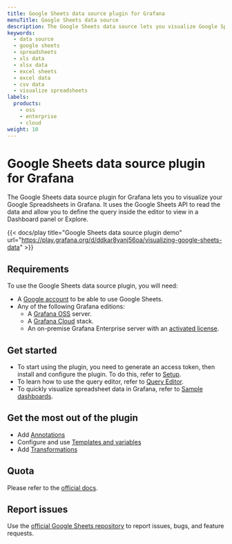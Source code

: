 ```yaml
---
title: Google Sheets data source plugin for Grafana
menuTitle: Google Sheets data source
description: The Google Sheets data source lets you visualize Google Spreadsheets data in Grafana dashboards.
keywords:
  - data source
  - google sheets
  - spreadsheets
  - xls data
  - xlsx data
  - excel sheets
  - excel data
  - csv data
  - visualize spreadsheets
labels:
  products:
    - oss
    - enterprise
    - cloud
weight: 10
---
```


# Google Sheets data source plugin for Grafana

The Google Sheets data source plugin for Grafana lets you to visualize your Google Spreadsheets in Grafana. It uses the Google Sheets API to read the data and allow you to define the query inside the editor to view in a Dashboard panel or Explore.

{{< docs/play title="Google Sheets data source plugin demo" url="https://play.grafana.org/d/ddkar8yanj56oa/visualizing-google-sheets-data" >}}

## Requirements

To use the Google Sheets data source plugin, you will need:

- A [Google account](https://support.google.com/accounts/answer/27441?hl=en) to be able to use Google Sheets.
- Any of the following Grafana editions:
  - A [Grafana OSS](https://grafana.com/oss/grafana/) server.
  - A [Grafana Cloud](https://grafana.com/pricing/) stack.
  - An on-premise Grafana Enterprise server with an [activated license](https://grafana.com/docs/grafana/latest/enterprise/license/activate-license/).

## Get started

- To start using the plugin, you need to generate an access token, then install and configure the plugin. To do this, refer to [Setup](./setup).
- To learn how to use the query editor, refer to [Query Editor](./query-editor/).
- To quickly visualize spreadsheet data in Grafana, refer to [Sample dashboards](./sample-dashboard/).

## Get the most out of the plugin

- Add [Annotations](https://grafana.com/docs/grafana/latest/dashboards/annotations/)
- Configure and use [Templates and variables](https://grafana.com/docs/grafana/latest/variables/)
- Add [Transformations](https://grafana.com/docs/grafana/latest/panels/transformations/)

## Quota

Please refer to the [official docs](https://developers.google.com/sheets/api/limits).

## Report issues

Use the [official Google Sheets repository](https://github.com/grafana/google-sheets-datasource/issues) to report issues, bugs, and feature requests.
